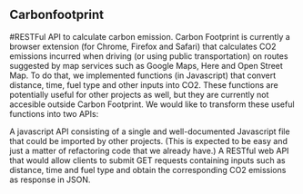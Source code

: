 ## Carbonfootprint
#RESTFul API to calculate carbon emission.
Carbon Footprint is currently a browser extension (for Chrome, Firefox and Safari) that calculates CO2 emissions incurred when driving (or using public transportation) on routes suggested by map services such as Google Maps, Here and Open Street Map. To do that, we implemented functions (in Javascript) that convert distance, time, fuel type and other inputs into CO2. These functions are potentially useful for other projects as well, but they are currently not accesible outside Carbon Footprint. We would like to transform these useful functions into two APIs:


A javascript API consisting of a single and well-documented Javascript file that could be imported by other projects. (This is expected to be easy and just a matter of refactoring code that we already have.)
A RESTful web API that would allow clients to submit GET requests containing inputs such as distance, time and fuel type and obtain the corresponding CO2 emissions as response in JSON.
